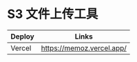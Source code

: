 # S3 文件上传工具

| Deploy | Links                     |
| ------ | ------------------------- |
| Vercel | https://memoz.vercel.app/ |
